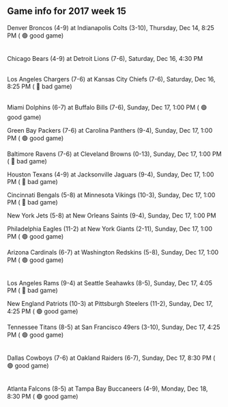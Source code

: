 ## Game info for 2017 week 15
Denver Broncos (4-9) at Indianapolis Colts (3-10), Thursday, Dec 14, 8:25 PM (	:green_circle: good game)

<br/>Chicago Bears (4-9) at Detroit Lions (7-6), Saturday, Dec 16, 4:30 PM

<br/>Los Angeles Chargers (7-6) at Kansas City Chiefs (7-6), Saturday, Dec 16, 8:25 PM (	:red_circle: bad game)

<br/>Miami Dolphins (6-7) at Buffalo Bills (7-6), Sunday, Dec 17, 1:00 PM (	:green_circle: good game)

Green Bay Packers (7-6) at Carolina Panthers (9-4), Sunday, Dec 17, 1:00 PM (	:green_circle: good game)

Baltimore Ravens (7-6) at Cleveland Browns (0-13), Sunday, Dec 17, 1:00 PM (	:red_circle: bad game)

Houston Texans (4-9) at Jacksonville Jaguars (9-4), Sunday, Dec 17, 1:00 PM (	:red_circle: bad game)

Cincinnati Bengals (5-8) at Minnesota Vikings (10-3), Sunday, Dec 17, 1:00 PM (	:red_circle: bad game)

New York Jets (5-8) at New Orleans Saints (9-4), Sunday, Dec 17, 1:00 PM

Philadelphia Eagles (11-2) at New York Giants (2-11), Sunday, Dec 17, 1:00 PM (	:green_circle: good game)

Arizona Cardinals (6-7) at Washington Redskins (5-8), Sunday, Dec 17, 1:00 PM (	:green_circle: good game)

<br/>Los Angeles Rams (9-4) at Seattle Seahawks (8-5), Sunday, Dec 17, 4:05 PM (	:red_circle: bad game)

New England Patriots (10-3) at Pittsburgh Steelers (11-2), Sunday, Dec 17, 4:25 PM (	:green_circle: good game)

Tennessee Titans (8-5) at San Francisco 49ers (3-10), Sunday, Dec 17, 4:25 PM (	:green_circle: good game)

<br/>Dallas Cowboys (7-6) at Oakland Raiders (6-7), Sunday, Dec 17, 8:30 PM (	:green_circle: good game)

<br/>Atlanta Falcons (8-5) at Tampa Bay Buccaneers (4-9), Monday, Dec 18, 8:30 PM (	:green_circle: good game)

